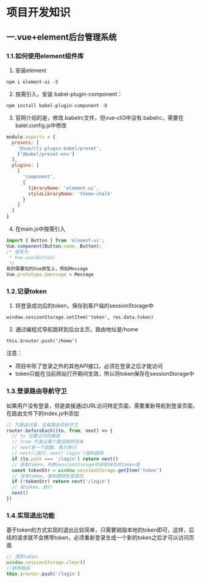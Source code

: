 # 项目开发知识

## 一.vue+element后台管理系统

### 1.1.如何使用element组件库

1. 安装element

```
npm i element-ui -S
```

2. 按需引入，安装 babel-plugin-component：

```
npm install babel-plugin-component -D
```

3. 官网介绍的是，修改.babelrc文件，但vue-cli3中没有.babelrc，需要在balel.config.js中修改

```js
module.exports = {
  presets: [
    '@vue/cli-plugin-babel/preset',
    ['@babel/preset-env']
  ],
  plugins: [
    [
      'component',
      {
        libraryName: 'element-ui',
        styleLibraryName: 'theme-chalk'
      }
    ]
  ]
}
```

4. 在main.js中按需引入

```js
import { Button } from 'element-ui';
Vue.component(Button.name, Button);
/* 或写为
 * Vue.use(Button)
 */
有的需要加的Vue原型上，例如Message
Vue.prototype.$message = Message
```

### 1.2.记录token

1. 将登录成功后的token，保存到客户端的sessionStorage中

```
window.sessionStorage.setItem('token', res.data.token)
```

2. 通过编程式导航跳转到后台主页，路由地址是/home

```
this.$router.push('/home')
```

注意：

- 项目中除了登录之外的其他API接口，必须在登录之后才能访问
- token只能在当前网站打开期间生效，所以将token保存在sessionStorage中

### 1.3.登录路由导航守卫

如果用户没有登录，但是直接通过URL访问特定页面，需要重新导航到登录页面，在路由文件下的index.js中添加

```js
// 为路由对象，挂载路由导航守卫
router.beforeEach((to, from, next) => {
  // to 将要访问的路径
  // from 代表从哪个路径跳转而来
  // next是一个函数，表示放行
  // next()放行，next('login')强制跳转
  if (to.path === '/login') return next()
  // 获取token，判断sessionStorage中获取保存的token值
  const tokenStr = window.sessionStorage.getItem('token')
  // 没有token，强制跳转到登录页
  if (!tokenStr) return next('/login')
  // 有token，放行
  next()
})
```

### 1.4.实现退出功能

基于token的方式实现的退出比较简单，只需要销毁本地的token即可，这样，后续的请求就不会携带token，必须重新登录生成一个新的token之后才可以访问页面

```js
// 清除token
window.sessionStorage.clear()
//跳转路由
this.$router.push('/login')
```

